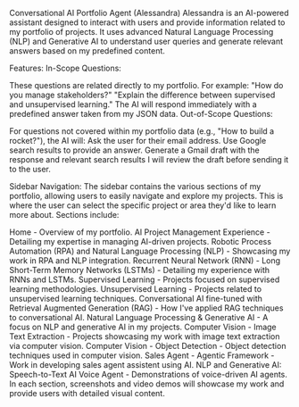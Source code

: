 
Conversational AI Portfolio Agent (Alessandra)
Alessandra is an AI-powered assistant designed to interact with users and provide information related to my portfolio of projects.
It uses advanced Natural Language Processing (NLP) and Generative AI to understand user queries and generate relevant answers based on my predefined content.

Features:
In-Scope Questions:

These questions are related directly to my portfolio. For example:
"How do you manage stakeholders?"
"Explain the difference between supervised and unsupervised learning."
The AI will respond immediately with a predefined answer taken from my JSON data.
Out-of-Scope Questions:

For questions not covered within my portfolio data (e.g., "How to build a rocket?"), the AI will:
Ask the user for their email address.
Use Google search results to provide an answer.
Generate a Gmail draft with the response and relevant search results
I will review the draft before sending it to the user.

Sidebar Navigation:
The sidebar contains the various sections of my portfolio, allowing users to easily navigate and explore my projects. 
This is where the user can select the specific project or area they'd like to learn more about. Sections include:

Home - Overview of my portfolio.
AI Project Management Experience - Detailing my expertise in managing AI-driven projects.
Robotic Process Automation (RPA) and Natural Language Processing (NLP) - Showcasing my work in RPA and NLP integration.
Recurrent Neural Network (RNN) - Long Short-Term Memory Networks (LSTMs) - Detailing my experience with RNNs and LSTMs.
Supervised Learning - Projects focused on supervised learning methodologies.
Unsupervised Learning - Projects related to unsupervised learning techniques.
Conversational AI fine-tuned with Retrieval Augmented Generation (RAG) - How I've applied RAG techniques to conversational AI.
Natural Language Processing & Generative AI - A focus on NLP and generative AI in my projects.
Computer Vision - Image Text Extraction - Projects showcasing my work with image text extraction via computer vision.
Computer Vision - Object Detection - Object detection techniques used in computer vision.
Sales Agent - Agentic Framework - Work in developing sales agent assistent  using AI.
NLP and Generative AI: Speech-to-Text AI Voice Agent - Demonstrations of voice-driven AI agents.
In each section, screenshots and video demos will showcase my work and provide users with detailed visual content.

